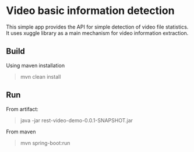 # Video basic information detection 

This simple app provides the API for simple detection of video file statistics. It uses xuggle library as a main mechanism for video information extraction.

## Build
Using maven installation
> mvn clean install

## Run 
From artifact: 
> java -jar rest-video-demo-0.0.1-SNAPSHOT.jar

From maven
> mvn spring-boot:run
